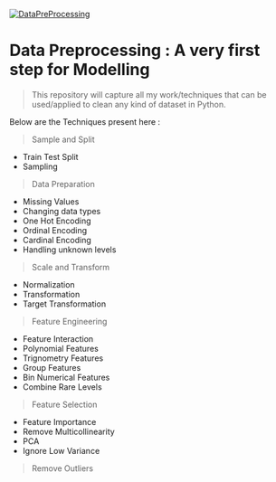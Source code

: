 
<a href=""><img src="https://1.bp.blogspot.com/--Blor9Wji4s/XPAzsfzyT3I/AAAAAAAAEd0/Rq3tr7wK0xU7H2nbQsHv2CF40ZGMM9DngCPcBGAYYCw/s1600/500_F_206674314_v70Z1SuPA5gNNGyoGTPVV1FANgQFJ2U5.jpg" title="DataPreProcessing" alt="DataPreProcessing"></a>

# Data Preprocessing : A very first step for Modelling

> This repository will capture all my work/techniques that can be used/applied to clean any kind of dataset in Python.

Below are the Techniques present here :

> Sample and Split
- Train Test Split
- Sampling

> Data Preparation
- Missing Values
- Changing data types
- One Hot Encoding
- Ordinal Encoding
- Cardinal Encoding
- Handling unknown levels

> Scale and Transform
- Normalization
- Transformation
- Target Transformation

> Feature Engineering
- Feature Interaction
- Polynomial Features
- Trignometry Features
- Group Features
- Bin Numerical Features
- Combine Rare Levels

> Feature Selection
- Feature Importance
- Remove Multicollinearity
- PCA
- Ignore Low Variance

> Remove Outliers
